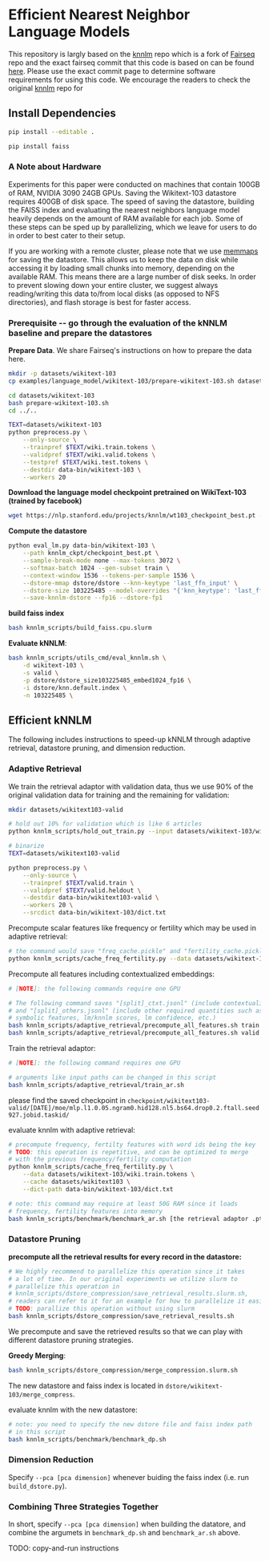 # Efficient Nearest Neighbor Language Models

This repository is largly based on the [knnlm](https://github.com/urvashik/knnlm) repo which is a fork of [Fairseq](https://github.com/pytorch/fairseq) repo and the exact fairseq commit that this code is based on can be found [here](https://github.com/pytorch/fairseq/tree/6a5181509aa1fa7d260985157e77211753da544b). Please use the exact commit page to determine software requirements for using this code. We encourage the readers to check the original [knnlm](https://github.com/urvashik/knnlm) repo for 


## Install Dependencies
```bash
pip install --editable .

pip install faiss
```

### A Note about Hardware

Experiments for this paper were conducted on machines that contain 100GB of RAM, NVIDIA 3090 24GB GPUs. Saving the Wikitext-103 datastore requires 400GB of disk space. The speed of saving the datastore, building the FAISS index and evaluating the nearest neighbors language model heavily depends on the amount of RAM available for each job. Some of these steps can be sped up by parallelizing, which we leave for users to do in order to best cater to their setup.

If you are working with a remote cluster, please note that we use [memmaps](https://numpy.org/doc/1.18/reference/generated/numpy.memmap.html) for saving the datastore. This allows us to keep the data on disk while accessing it by loading small chunks into memory, depending on the available RAM. This means there are a large number of disk seeks. In order to prevent slowing down your entire cluster, we suggest always reading/writing this data to/from local disks (as opposed to NFS directories), and flash storage is best for faster access.

### Prerequisite -- go through the evaluation of the kNNLM baseline and prepare the datastores

**Prepare Data**.
We share Fairseq's instructions on how to prepare the data here.

```bash
mkdir -p datasets/wikitext-103
cp examples/language_model/wikitext-103/prepare-wikitext-103.sh datasets/wikitext-103

cd datasets/wikitext-103
bash prepare-wikitext-103.sh
cd ../..

TEXT=datasets/wikitext-103
python preprocess.py \
    --only-source \
    --trainpref $TEXT/wiki.train.tokens \
    --validpref $TEXT/wiki.valid.tokens \
    --testpref $TEXT/wiki.test.tokens \
    --destdir data-bin/wikitext-103 \
    --workers 20
```

**Download the language model checkpoint pretrained on WikiText-103 (trained by facebook)**
```bash
wget https://nlp.stanford.edu/projects/knnlm/wt103_checkpoint_best.pt -P knnlm_ckpt
```

**Compute the datastore**

```bash
python eval_lm.py data-bin/wikitext-103 \
    --path knnlm_ckpt/checkpoint_best.pt \
    --sample-break-mode none --max-tokens 3072 \
    --softmax-batch 1024 --gen-subset train \
    --context-window 1536 --tokens-per-sample 1536 \
    --dstore-mmap dstore/dstore --knn-keytype 'last_ffn_input' \
    --dstore-size 103225485 --model-overrides "{'knn_keytype': 'last_ffn_input'}" \
    --save-knnlm-dstore --fp16 --dstore-fp1
```

**build faiss index**

```bash
bash knnlm_scripts/build_faiss.cpu.slurm
```



**Evaluate kNNLM**:

```bash
bash knnlm_scripts/utils_cmd/eval_knnlm.sh \
    -d wikitext-103 \
    -s valid \
    -p dstore/dstore_size103225485_embed1024_fp16 \
    -i dstore/knn.default.index \
    -n 103225485 \
```



## Efficient kNNLM
The following includes instructions to speed-up kNNLM through adaptive retrieval, datastore pruning, and dimension reduction.

### Adaptive Retrieval

We train the retrieval adaptor with validation data, thus we use 90% of the original validation data for training and the remaining for validation:

```bash
mkdir datasets/wikitext103-valid

# hold out 10% for validation which is like 6 articles
python knnlm_scripts/hold_out_train.py --input datasets/wikitext-103/wiki.valid.tokens --n 6 --output datasets/wikitext103-valid/valid

# binarize
TEXT=datasets/wikitext103-valid

python preprocess.py \
    --only-source \
    --trainpref $TEXT/valid.train \
    --validpref $TEXT/valid.heldout \
    --destdir data-bin/wikitext103-valid \
    --workers 20 \
    --srcdict data-bin/wikitext-103/dict.txt   
```

Precompute scalar features like frequency or fertility which may be used in adaptive retrieval:

```bash
# the command would save "freq_cache.pickle" and "fertility_cache.pickle" into folder [args.cache]
python knnlm_scripts/cache_freq_fertility.py --data datasets/wikitext-103/wiki.train.tokens --cache datasets/wikitext103-valid
```

Precompute all features including contextualized embeddings:

```bash
# [NOTE]: the following commands require one GPU

# The following command saves "[split]_ctxt.jsonl" (include contextualized embeddings) 
# and "[split]_others.jsonl" (include other required quantities such as 
# symbolic features, lm/knnlm scores, lm confidence, etc.)
bash knnlm_scripts/adaptive_retrieval/precompute_all_features.sh train
bash knnlm_scripts/adaptive_retrieval/precompute_all_features.sh valid
```

Train the retrieval adaptor:

```bash
# [NOTE]: the following command requires one GPU

# arguments like input paths can be changed in this script
bash knnlm_scripts/adaptive_retrieval/train_ar.sh
```

please find the saved checkpoint in `checkpoint/wikitext103-valid/[DATE]/moe/mlp.l1.0.05.ngram0.hid128.nl5.bs64.drop0.2.ftall.seed927.jobid.taskid/`

evaluate knnlm with adaptive retrieval:

```bash
# precompute frequency, fertilty features with word ids being the key
# TODO: this operation is repetitive, and can be optimized to merge 
# with the previous frequency/fertility computation
python knnlm_scripts/cache_freq_fertility.py \
	--data datasets/wikitext-103/wiki.train.tokens \
	--cache datasets/wikitext103 \
	--dict-path data-bin/wikitext-103/dict.txt

# note: this command may require at least 50G RAM since it loads 
# frequency, fertility features into memory
bash knnlm_scripts/benchmark/benchmark_ar.sh [the retrieval adaptor .pt file]
```



### Datastore Pruning

**precompute all the retrieval results for every record in the datastore:**

```bash
# We highly recommend to parallelize this operation since it takes 
# a lot of time. In our original experiments we utilize slurm to 
# parallelize this operation in 
# knnlm_scripts/dstore_compression/save_retrieval_results.slurm.sh,
# readers can refer to it for an example for how to parallelize it easily,
# TODO: parallize this operation without using slurm
bash knnlm_scripts/dstore_compression/save_retrieval_results.sh
```

We precompute and save the retrieved results so that we can play with different datastore pruning strategies. 

**Greedy Merging**:

```bash
bash knnlm_scripts/dstore_compression/merge_compression.slurm.sh
```

The new datastore and faiss index is located in `dstore/wikitext-103/merge_compress`.

evaluate knnlm with the new datastore:

```bash
# note: you need to specify the new dstore file and faiss index path
# in this script
bash knnlm_scripts/benchmark/benchmark_dp.sh 
```



### Dimension Reduction

Specify `--pca [pca dimension]` whenever buiding the faiss index (i.e. run `build_dstore.py`).



### Combining Three Strategies Together

In short, specify ``--pca [pca dimension]`` when building the datatore, and combine the argumets in `benchmark_dp.sh` and `benchmark_ar.sh` above.

TODO: copy-and-run instructions

